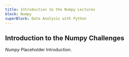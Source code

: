 ```yaml
---
title: Introduction to the Numpy Lectures
block: Numpy
superBlock: Data Analysis with Python
---
```

## Introduction to the Numpy Challenges

<dfn>Numpy</dfn> Placeholder Introduction.
